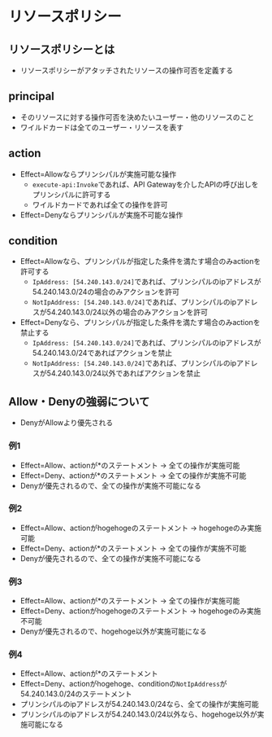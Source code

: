 # リソースポリシー

## リソースポリシーとは
- リソースポリシーがアタッチされたリソースの操作可否を定義する

## principal
- そのリソースに対する操作可否を決めたいユーザー・他のリソースのこと
- ワイルドカードは全てのユーザー・リソースを表す

## action
- Effect=Allowならプリンシパルが実施可能な操作
    - `execute-api:Invoke`であれば、API Gatewayを介したAPIの呼び出しをプリンシパルに許可する
    - ワイルドカードであれば全ての操作を許可
- Effect=Denyならプリンシパルが実施不可能な操作

## condition
- Effect=Allowなら、プリンシパルが指定した条件を満たす場合のみactionを許可する
    - `IpAddress: [54.240.143.0/24]`であれば、プリンシパルのipアドレスが54.240.143.0/24の場合のみアクションを許可
    - `NotIpAddress: [54.240.143.0/24]`であれば、プリンシパルのipアドレスが54.240.143.0/24以外の場合のみアクションを許可
- Effect=Denyなら、プリンシパルが指定した条件を満たす場合のみactionを禁止する
    - `IpAddress: [54.240.143.0/24]`であれば、プリンシパルのipアドレスが54.240.143.0/24であればアクションを禁止
    - `NotIpAddress: [54.240.143.0/24]`であれば、プリンシパルのipアドレスが54.240.143.0/24以外であればアクションを禁止

## Allow・Denyの強弱について
- DenyがAllowより優先される

### 例1
- Effect=Allow、actionが*のステートメント → 全ての操作が実施可能
- Effect=Deny、actionが*のステートメント → 全ての操作が実施不可能
- Denyが優先されるので、全ての操作が実施不可能になる

### 例2
- Effect=Allow、actionがhogehogeのステートメント → hogehogeのみ実施可能
- Effect=Deny、actionが*のステートメント → 全ての操作が実施不可能
- Denyが優先されるので、全ての操作が実施不可能になる

### 例3
- Effect=Allow、actionが*のステートメント → 全ての操作が実施可能
- Effect=Deny、actionがhogehogeのステートメント → hogehogeのみ実施不可能
- Denyが優先されるので、hogehoge以外が実施可能になる

### 例4
- Effect=Allow、actionが*のステートメント
- Effect=Deny、actionがhogehoge、conditionの`NotIpAddress`が54.240.143.0/24のステートメント
- プリンシパルのipアドレスが54.240.143.0/24なら、全ての操作が実施可能
- プリンシパルのipアドレスが54.240.143.0/24以外なら、hogehoge以外が実施可能になる
